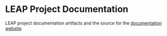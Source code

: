 # LEAP Project Documentation
LEAP project documentation artifacts and the source for the [documentation website](https://sdhealthconnect.github.io/leap/).
